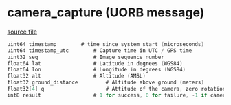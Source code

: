 # camera_capture (UORB message)
        


[source file](https://github.com/PX4/PX4-Autopilot/blob/master/msg/camera_capture.msg)

```c
uint64 timestamp		# time since system start (microseconds)
uint64 timestamp_utc		# Capture time in UTC / GPS time
uint32 seq					# Image sequence number
float64 lat					# Latitude in degrees (WGS84)
float64 lon					# Longitude in degrees (WGS84)
float32 alt					# Altitude (AMSL)
float32 ground_distance			# Altitude above ground (meters)
float32[4] q					# Attitude of the camera, zero rotation is facing towards front of vehicle
int8 result					# 1 for success, 0 for failure, -1 if camera does not provide feedback

```
